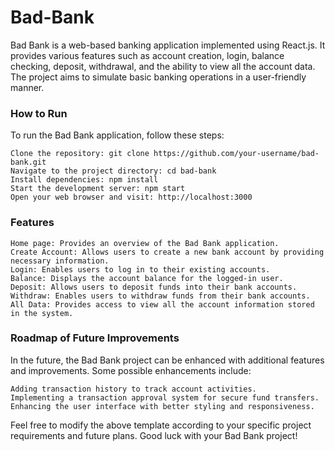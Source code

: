 # Bad-Bank
Bad Bank is a web-based banking application implemented using React.js. It provides various features such as account creation, login, balance checking, deposit, withdrawal, and the ability to view all the account data. The project aims to simulate basic banking operations in a user-friendly manner.

### How to Run
To run the Bad Bank application, follow these steps:

    Clone the repository: git clone https://github.com/your-username/bad-bank.git
    Navigate to the project directory: cd bad-bank
    Install dependencies: npm install
    Start the development server: npm start
    Open your web browser and visit: http://localhost:3000

### Features
    Home page: Provides an overview of the Bad Bank application.
    Create Account: Allows users to create a new bank account by providing necessary information.
    Login: Enables users to log in to their existing accounts.
    Balance: Displays the account balance for the logged-in user.
    Deposit: Allows users to deposit funds into their bank accounts.
    Withdraw: Enables users to withdraw funds from their bank accounts.
    All Data: Provides access to view all the account information stored in the system.

### Roadmap of Future Improvements

In the future, the Bad Bank project can be enhanced with additional features and improvements. Some possible enhancements include:

    Adding transaction history to track account activities.
    Implementing a transaction approval system for secure fund transfers.
    Enhancing the user interface with better styling and responsiveness.

Feel free to modify the above template according to your specific project requirements and future plans. Good luck with your Bad Bank project!